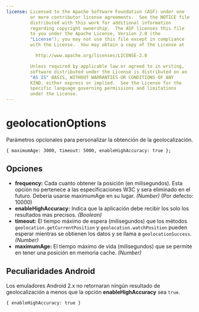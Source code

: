 ```yaml
---
license: Licensed to the Apache Software Foundation (ASF) under one
         or more contributor license agreements.  See the NOTICE file
         distributed with this work for additional information
         regarding copyright ownership.  The ASF licenses this file
         to you under the Apache License, Version 2.0 (the
         "License"); you may not use this file except in compliance
         with the License.  You may obtain a copy of the License at

           http://www.apache.org/licenses/LICENSE-2.0

         Unless required by applicable law or agreed to in writing,
         software distributed under the License is distributed on an
         "AS IS" BASIS, WITHOUT WARRANTIES OR CONDITIONS OF ANY
         KIND, either express or implied.  See the License for the
         specific language governing permissions and limitations
         under the License.
---
```


geolocationOptions
==================

Parámetros opcionales para personalizar la obtención de la geolocalización.

    { maximumAge: 3000, timeout: 5000, enableHighAccuracy: true };

Opciones
--------

- __frequency:__ Cada cuanto obtener la posición (en milisegundos). Esta opción no pertenece a las especificaciones W3C y sera eliminado en el futuro. Debería usarse maximumAge en su lugar. _(Number)_ (Por defecto: 10000)
- __enableHighAccuracy:__ Indica que la aplicación debe recibir los solo los resultados mas precisos. _(Boolean)_
- __timeout:__ El tiempo máximo de espera (milisegundos) que los métodos `geolocation.getCurrentPosition` y `geolocation.watchPosition` pueden esperar mientras se obtienen los datos y se llama a `geolocationSuccess`. _(Number)_
- __maximumAge:__ El tiempo máximo de vida (milisegundos) que se permite en tener una posición en memoria cache. _(Number)_

Peculiaridades Android
----------------------

Los emuladores Android 2.x no retornaran ningún resultado de geolocalización a menos que la opción __enableHighAccuracy__ sea `true`.

    { enableHighAccuracy: true }

